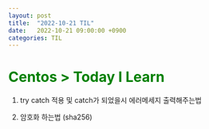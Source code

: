 ```yaml
---
layout: post
title:  "2022-10-21 TIL"
date:   2022-10-21 09:00:00 +0900
categories: TIL
---
```


<span style="color:green"> Centos > Today I Learn  </span>
=====================================================

1. try catch 적용 및 catch가 되었을시 에러메세지 출력해주는법

2. 암호화 하는법 (sha256)

